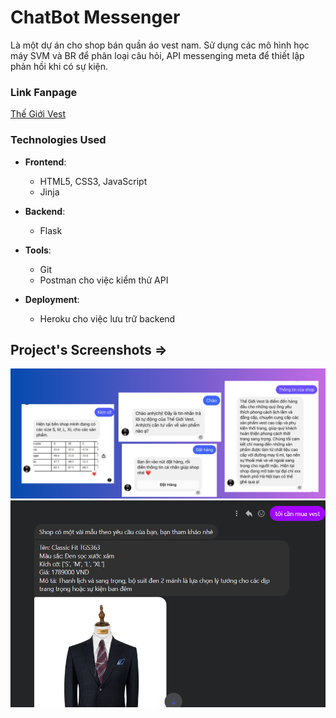 

# ChatBot Messenger

Là một dự án cho shop bán quần áo vest nam. Sử dụng các mô hình học máy SVM và BR để phân loại câu hỏi, API messenging meta để thiết lập phản hồi khi có sự kiện.

### Link Fanpage

[Thế Giới Vest](https://www.facebook.com/profile.php?id=61567156943349)


### Technologies Used
- **Frontend**:
  - HTML5, CSS3, JavaScript
  - Jinja

- **Backend**:
  - Flask

- **Tools**:
  - Git
  - Postman cho việc kiểm thử API

- **Deployment**:
  - Heroku cho việc lưu trữ backend

## Project's Screenshots =>

![image](./screenshot/1.png)
![image](./screenshot/2.png)

